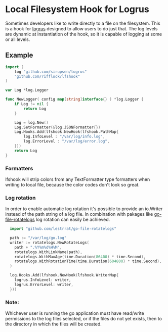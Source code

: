 # Local Filesystem Hook for Logrus

Sometimes developers like to write directly to a file on the filesystem. This is a hook for [logrus](https://github.com/Sirupsen/logrus) designed to allow users to do just that.  The log levels are dynamic at instantiation of the hook, so it is capable of logging at some or all levels.

## Example
```go
import (
	log "github.com/sirupsen/logrus"
	"github.com/rifflock/lfshook"
)

var Log *log.Logger

func NewLogger( config map[string]interface{} ) *log.Logger {
	if Log != nil {
		return Log
	}

	Log = log.New()
	Log.SetFormatter(&log.JSONFormatter{})
	Log.Hooks.Add(lfshook.NewHook(lfshook.PathMap{
		log.InfoLevel : "/var/log/info.log",
		log.ErrorLevel : "/var/log/error.log",
	}))
	return Log
}
```

### Formatters
lfshook will strip colors from any TextFormatter type formatters when writing to local file, because the color codes don't look so great.

### Log rotation
In order to enable automatic log rotation it's possible to provide an io.Writer instead of the path string of a log file.
In combination with pakages like [go-file-rotatelogs](https://github.com/lestrrat/go-file-rotatelogs) log rotation can easily be achieved.

```go
  import "github.com/lestrrat/go-file-rotatelogs"

  path := "/var/log/go.log"
  writer := rotatelogs.NewRotateLogs(
    path + ".%Y%m%d%H%M",
    rotatelogs.WithLinkName(path),
    rotatelogs.WithMaxAge(time.Duration(86400) * time.Second),
    rotatelogs.WithRotationTime(time.Duration(604800) * time.Second),
  )

  log.Hooks.Add(lfshook.NewHook(lfshook.WriterMap{
    logrus.InfoLevel: writer,
    logrus.ErrorLevel: writer,
  }))
```

### Note:
Whichever user is running the go application must have read/write permissions to the log files selected, or if the files do not yet exists, then to the directory in which the files will be created.
